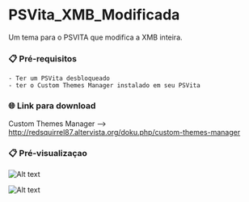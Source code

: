 # PSVita_XMB_Modificada
 Um tema para o PSVITA que modifica a XMB inteira.

### 📋 Pré-requisitos

```
- Ter um PSVita desbloqueado
- ter o Custom Themes Manager instalado em seu PSVita
```
### 🌐 Link para download

Custom Themes Manager --> http://redsquirrel87.altervista.org/doku.php/custom-themes-manager

### 📋 Pré-visualizaçao

![Alt text](https://i.imgur.com/BBWINIU.png"Title")

![Alt text](https://i.imgur.com/GSWwACH.png"Title")
